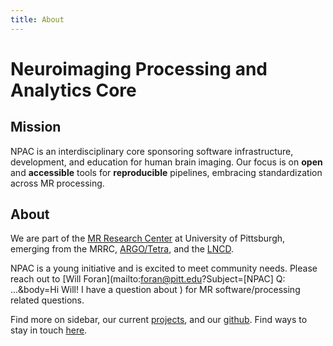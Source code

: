 ```yaml
---
title: About
---
```

# Neuroimaging Processing and Analytics Core

## Mission
NPAC is an interdisciplinary core sponsoring software infrastructure, development, and education for human brain imaging. Our focus is on **open** and **accessible** tools for **reproducible** pipelines, embracing standardization across MR processing.

## About

We are part of the [MR Research Center](https://www.rad.pitt.edu/mrrc-home.html) at University of Pittsburgh, emerging from the MRRC, [ARGO/Tetra](https://argo.pitt.edu/people/), and the [LNCD](//lncd.pitt.edu).

NPAC is a young initiative and is excited to meet community needs. Please reach out to [Will Foran](mailto:foran@pitt.edu?Subject=[NPAC] Q: ...&body=Hi Will! I have a question about ) for MR software/processing related questions.

Find more on sidebar, our current [projects](projects), and our [github](//github.com/npacore). Find ways to stay in touch [here](communications).

